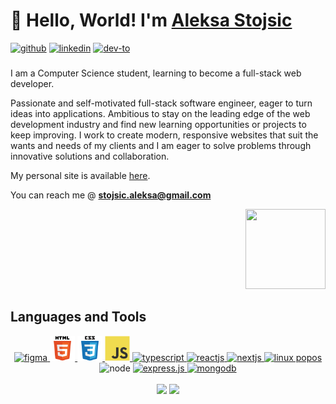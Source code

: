 # 👋 Hello, World! I'm [Aleksa Stojsic](https://aleksa-stojsic.github.io)
<a href="https://github.com/aleksa-stojsic" style="display: inline-block;">
<img src=https://img.shields.io/badge/github-%2324292e.svg?&style=for-the-badge&logo=github&logoColor=white alt=github />
</a>
<a href="https://linkedin.com/in/aleksa-stojsic" style="display: inline-block;">
<img src=https://img.shields.io/badge/linkedin-%231E77B5.svg?&style=for-the-badge&logo=linkedin&logoColor=white alt=linkedin />
</a>
<a href="https://dev.to/aleksa_stojsic" style="display: inline-block;">
<img src=https://img.shields.io/badge/dev.to-%23000000.svg?&style=for-the-badge&logo=dev.to&logoColor=white alt=dev-to />
</a>


###    
I am a Computer Science student, learning to become a full-stack web developer.

Passionate and self-motivated full-stack software engineer, eager to turn ideas into applications. Ambitious to stay on the leading edge of the web development industry and find new learning opportunities or projects to keep improving. I work to create modern, responsive websites that suit the wants and needs of my clients and I am eager to solve problems through innovative solutions and collaboration.

My personal site is available [here](https://aleksa-stojsic.github.io/). 

You can reach me @ **stojsic.aleksa@gmail.com**
<div align="right">
<img src="https://vignette.wikia.nocookie.net/world-fighters/images/4/46/Bmo-0.png" width="128" height="128" />
</div>

## Languages and Tools  

<div align="center">
  <a href="https://www.figma.com/" target="_blank"> 
          <img src="https://www.vectorlogo.zone/logos/figma/figma-icon.svg" alt="figma" width="40" height="40"/> </a>
  <a href="https://developer.mozilla.org/en-US/docs/Web/HTML" target="_blank"> 
          <img src="https://raw.githubusercontent.com/devicons/devicon/master/icons/html5/html5-original-wordmark.svg" alt="html5" width="40" height="40"/> </a> <a href="https://developer.mozilla.org/en-US/docs/Web/JavaScript" target="_blank">
<a href="https://developer.mozilla.org/en-US/docs/Web/CSS" target="_blank"> 
          <img src="https://raw.githubusercontent.com/devicons/devicon/master/icons/css3/css3-original-wordmark.svg" alt="css3" width="40" height="40"/> </a> 
  <a href="https://developer.mozilla.org/en-US/docs/Web/JavaScript" target="_blank">        
  <img src="https://raw.githubusercontent.com/devicons/devicon/master/icons/javascript/javascript-original.svg" alt="javascript" width="40" height="40"/> </a>
  <a href="https://www.typescriptlang.org/" target="_blank">        
  <img src="https://camo.githubusercontent.com/94890eb1b8c3ce19ea73189dade730fa967a8fe08899f25cab17b57a5d4339dc/68747470733a2f2f70726f66696c696e61746f722e7269736861762e6465762f736b696c6c732d6173736574732f747970657363726970742d6f726967696e616c2e737667" alt="typescript" width="40" height="40"/> </a>
  <a href="https://reactjs.org/" target="_blank">        
  <img src="https://camo.githubusercontent.com/518977ed5e52020624daf41cf644046368af610f19a7b1220dd1d58377d08288/68747470733a2f2f70726f66696c696e61746f722e7269736861762e6465762f736b696c6c732d6173736574732f72656163742d6f726967696e616c2d776f72646d61726b2e737667" alt="reactjs" width="40" height="40"/> </a>
  <a href="https://nextjs.org/" target="_blank">        
  <img src="https://camo.githubusercontent.com/fef0cfd7d768669f7ab1561ac0dad949f46f8b2661adf1db37dd98a5163f9588/68747470733a2f2f75706c6f61642e77696b696d656469612e6f72672f77696b6970656469612f636f6d6d6f6e732f7468756d622f382f38652f4e6578746a732d6c6f676f2e7376672f3130323470782d4e6578746a732d6c6f676f2e7376672e706e67" alt="nextjs" width="56" height="40"/> </a>
   <a href="https://pop.system76.com/" target="_blank">        
  <img src="https://camo.githubusercontent.com/0d57a1013ca687b2df81dc1652bf33293b0d9e43d4745d7e70f33b0c79fef474/68747470733a2f2f70726f66696c696e61746f722e7269736861762e6465762f736b696c6c732d6173736574732f6c696e75782d6f726967696e616c2e737667" alt="linux popos" width="40" height="40"/> </a>
           <img src="https://cdn.jsdelivr.net/npm/simple-icons@3.0.1/icons/node-dot-js.svg" alt="node" width="40" height="40"/> </a> <a href="https://nodejs.org/en/" target="_blank"> 
          <img src="https://camo.githubusercontent.com/93acca6a99de2894799bf5e78396c83a682e46a4b1d98aa3127ae7b25c3754b6/68747470733a2f2f70726f66696c696e61746f722e7269736861762e6465762f736b696c6c732d6173736574732f657870726573732d6f726967696e616c2d776f72646d61726b2e737667" alt='express.js' width="40" height="40"/> </a> <a href='https://www.mongodb.com/' target='_blank'> 
          <img src="https://camo.githubusercontent.com/e643754982a9dba595811285c08c4667f1062a17d9e7eca8dd16b43995bf372b/68747470733a2f2f70726f66696c696e61746f722e7269736861762e6465762f736b696c6c732d6173736574732f6d6f6e676f64622d6f726967696e616c2d776f72646d61726b2e737667" alt='mongodb' width="40" height="40"/> </a> 
</div>
<br/>
<div align="center"><a href="https://aleksa-stojsic.github.io/" style="display: inline-block;"><img src="https://img.shields.io/badge/Aleksa%20Stojsic-Portfolio-9cf?style=flat-square&logo=gatsby"/></a>   <a href="https://www.buymeacoffee.com/aleksa" style="display: inline-block;"><img src="https://img.shields.io/badge/Buy-Me%20A%20Coffee-orange?style=flat-square&logo=coffeescript"/></a></div>
